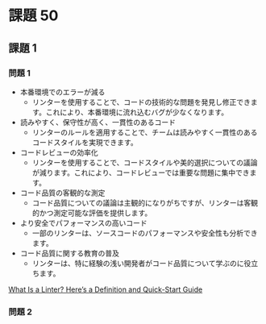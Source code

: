 # 課題 50

## 課題 1

### 問題 1

- 本番環境でのエラーが減る
  - リンターを使用することで、コードの技術的な問題を発見し修正できます。これにより、本番環境に流れ込むバグが少なくなります。
- 読みやすく、保守性が高く、一貫性のあるコード
  - リンターのルールを適用することで、チームは読みやすく一貫性のあるコードスタイルを実現できます。
- コードレビューの効率化
  - リンターを使用することで、コードスタイルや美的選択についての議論が減ります。これにより、コードレビューでは重要な問題に集中できます。
- コード品質の客観的な測定
  - コード品質についての議論は主観的になりがちですが、リンターは客観的かつ測定可能な評価を提供します。
- より安全でパフォーマンスの高いコード
  - 一部のリンターは、ソースコードのパフォーマンスや安全性も分析できます。
- コード品質に関する教育の普及
  - リンターは、特に経験の浅い開発者がコード品質について学ぶのに役立ちます。

[What Is a Linter? Here’s a Definition and Quick-Start Guide](https://www.testim.io/blog/what-is-a-linter-heres-a-definition-and-quick-start-guide/)

### 問題 2
